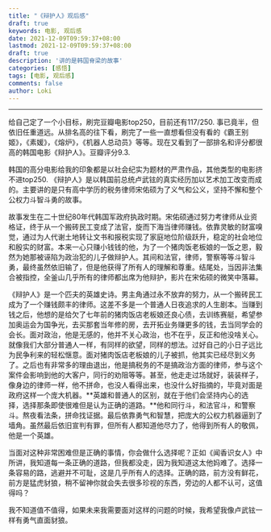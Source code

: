 ```yaml
---
title: "《辩护人》观后感"
draft: true
keywords: 电影, 观后感
date: 2021-12-09T09:59:37+08:00
lastmod: 2021-12-09T09:59:37+08:00
draft: true
description: '讲的是韩国脊梁的故事'
categories: [感悟]
tags: [电影, 观后感]
comments: false
author: Loki
---
```




----

给自己定了一个小目标，刷完豆瓣电影top250，目前还有117/250. 事已竟半，但依旧任重道远。从排名高的往下看，刷完了一些一直想看但没有看的《霸王别姬》，《素媛》，《熔炉》，《机器人总动员》等等。现在又看到了一部排名和评分都很高的韩国电影《辩护人》。豆瓣评分9.3.

韩国的高分电影给我的印象都是以社会纪实为题材的严肃作品，其他类型的电影挤不进top250. 《辩护人》是以韩国前总统卢武铉的真实经历加以艺术加工改变而成的。主要讲的是只有高中学历的税务律师宋佑硕为了义气和公义，坚持不懈和整个公权力斗智斗勇的故事。

故事发生在二十世纪80年代韩国军政府执政时期。宋佑硕通过努力考律师从业资格证，终于从一个搬砖民工变成了法官，旋而下海当律师赚钱。依靠灵敏的财富嗅觉，通过为人代谢土地转让文书和报税实现了家庭地位阶级跃升，稳定的社会地位和殷实的财富。本来一心只赚小钱钱的他，为了一个猪肉饭老板娘的一饭之恩，毅然为她那被诬陷为政治犯的儿子做辩护人。其间和法官，律师，警察等等斗智斗勇，最终虽然依旧输了，但是他获得了所有人的理解和尊重。结尾处，当因非法集合被指控，全釜山几乎所有的律师都出席为他辩护，影片在宋佑硕的微笑中落幕。

《辩护人》是一个匹夫的英雄史诗。男主角通过永不放弃的努力，从一个搬砖民工成为了一个赚钱颇丰的律师。这差不多是一个普通人日夜追求的人生剧本。当赚到钱之后，他想的是给欠了七年前的猪肉饭店老板娘还良心债，去训练赛艇，希望参加奥运会为国争光，去买那套当年修的房，去开拓业务赚更多的钱，去当同学会的会长。面对政治，他是无感的，他并不关心政治，也不在乎，反正和他没啥关心。就像我们大部分普通人一样，有同样的欲望，同样的想法。过好自己的小日子远比为民争利来的轻松惬意。面对猪肉饭店老板娘的儿子被抓，他其实已经尽到义务了。之后也有非常多的理由退出，他是搞税务的不是搞政治方面的律师，参与这个案件会影响到他的大客户，同行的劝阻等等。甚至，他走走过场就好，装装样子，像身边的律师一样，他不拼命，也没人看得出来，也没什么好指摘的，毕竟对面是政府这样一个庞大机器。**英雄和普通人的区别，就在于他们会坚持内心的选择，选择那条即使很难但是认为正确的道路。**他和同行斗，和法官斗，和警察斗。熬夜看法条，拼命找证据。最后依靠勇气和智慧，把庞大的公权力机器逼到了墙角。虽然最后依旧宣判有罪，但所有人都知道他尽力了，他得到所有人的敬佩，他是一个英雄。

当面对这种非常困难但是正确的事情，你会做什么选择呢？正如《闻香识女人》中所讲，我知道每一条正确的道路，但我都没走，因为我知道这太他妈难了。选择一条容易的路，逃避并不可耻，这是几乎所有人的选择。正确的路，前方没有鲜花，前方是猛虎豺狼，稍不留神你就会失去很多珍视的东西，旁边的人都不认可，这值得吗？

我不知道值不值得，如果未来我需要面对这样的问题的时候，我希望我像卢武铉一样有勇气直面豺狼。









